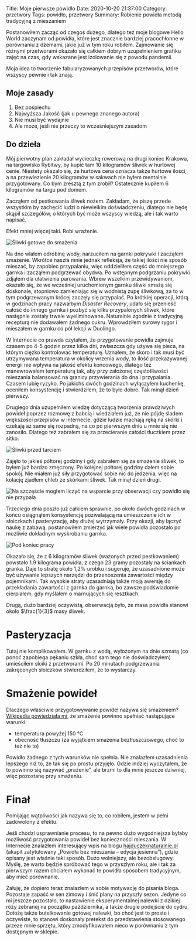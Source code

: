 Title: Moje pierwsze powidło
Date: 2020-10-20 21:37:00
Category: przetwory
Tags: powidło, przetwory
Summary: Robienie powidła metodą tradycyjną z mieszaniem 

Postanowiłem zacząć od czegoś dużego, dlatego też moje blogowe Hello World zaczynam od powidła, które jest znacznie bardziej pracochłonne w porównaniu z dżemami, jakie już w tym roku robiłem. Zajmowanie się różnymi przetworami okazało się całkiem dobrym uzupełnieniem grafiku zajęć na czas, gdy wskazane jest izolowanie się z powodu pandemii.

Moja idea to tworzenie fabularyzowanych przepisów przetworów, które wszyscy pewnie i tak znają.

## Moje zasady

1. Bez pośpiechu
2. Najwyższa Jakość (jak u pewnego znanego autora)
3. Nie musi być wydajnie
4. Ale może, jeśli nie przeczy to wcześniejszym zasadom

## Do dzieła

Mój pierwotny plan zakładał wycieczkę rowerową na drugi koniec Krakowa, na targowisko Rybitwy, by kupić tam 10 kilogramów śliwek w hurtowej cenie. Niestety okazało się, że hurtowa cena oznacza także hurtowe ilości, a na przewiezienie 20 kilogramów w sakwach nie byłem mentalnie przygotowany. Co bym zresztą z tym zrobił? Ostatecznie kupiłem 6 kilogramów na targu pod domem.

Zacząłem od pestkowania śliwek nożem. Zakładam, że piszę przede wszystkim by zachęcić ludzi o niewielkim doświadczeniu, dlatego nie będę skąpił szczegółów, o których być może wszyscy wiedzą, ale i tak warto napisać.

Efekt mniej więcej taki. Robi wrażenie.

![Śliwki gotowe do smażenia]({attach}sliwki.png)

Na dno wlałem odrobinę wody, narzuciłem na garnki pokrywki i zacząłem smażenie. Wkrótce naszła mnie jednak refleksja, że takiej ilości nie sposób mieszać, by zapobiec przypalaniu, więc oddzieliłem część do mniejszego garnka i zacząłem podgrzewać obydwa. Po wstępnym podgrzaniu pokrywki zdjąłem dla ułatwienia parowania. Wbrew wszelkim przewidywaniom, okazało się, że we wcześniej uruchomionym garnku śliwki smażą się doskonale, stopniowo zamieniając się w wodnistą zupę śliwkową, za to w tym podgrzewanym krócej zaczęły się przypalać. Po krótkiej operacji, którą w godzinach pracy nazwałbym *Disaster Recovery*, udało się przenieść całość do innego garnka i pozbyć się kilku przypalonych śliwek, które następnie zostały trwale wyeliminowane. Naturalnie zgodnie z tradycyjną recepturą nie dodawałem żadnego cukru. Wprowdziłem surowy rygor i mieszałem w garnku co pół lekcji w Duolingo.

W Internecie co prawda czytałem, że przygotowanie powidła zajmuje czasem po 4-5 godzin przez kilka dni, zwłaszcza gdy używa się pieca, na którym ciężko kontrolować temperaturę. Uznałem, że skoro i tak musi być utrzymywana temperatura w okolicy wrzenia wody, to ilość przekazywanej energii nie wpływa na jakość efektu końcowego, dlatego też manewrowałem temperaturą tak, aby przy założonej częstotliwości mieszania balansować na granicy przywierania do dna i przypalania. Czasem lubię ryzyko. Po jakichś dwóch godzinach wyłączyłem kuchenkę, oceniłem konsystencję i stwierdziłem, że to było dobre. Tak minął dzień pierwszy.

Drugiego dnia uzupełniłem wiedzę dotyczącą tworzenia prawdziwych powideł poprzez rozmowę z babcią i wiedziałem już, że nie pójdę śladem większości przepisów w internecie, gdzie ludzie machają ręką na skórki i czekają aż same się rozpadną, na co po pierwszym dniu u mnie się nie zanosiło. Dlatego też zabrałem się za przecieranie całości tłuczkiem przez sitko.

![Śliwki przed tarciem]({attach}przed_tarciem.png)

Zajęło to jakieś półtorej godziny i gdy zabrałem się za smażenie śliwek, to byłem już bardzo zmęczony. Po kolejnej półtorej godziny dałem sobie spokój.
Nie miałem już siły przygotować sobie nic do jedzenia, więc na kolację zjadłem chleb ze skórkami śliwek.
Tak minął dzień drugi.

![Na szczęście mogłem liczyć na wsparcie przy obserwacji czy powidło się nie przypala]({attach}obserwator.png)

Trzeciego dnia poszło już całkiem sprawnie, po około dwóch godzinach w końcu osiągnąłem konsystencję pozwalającą na umieszczenie ich w słoiczkach i pasteryzację, aby dłużej wytrzymały. Przy okazji, aby łączyć naukę z zabawą, postanowiłem zmierzyć jak wiele powidła pozostało po możliwie dokładnym wyskrobaniu garnka.

![Pod koniec pracy]({attach}trzeci_dzien.png)

Okazało się, że z 6 kilogramów śliwek (ważonych przed pestkowaniem) powstało 1.9 kilograma powidła, z czego 23 gramy pozostały na ściankach granka. Daje to stratę około 1,2% urobku i sugeruje, że uzasadnione może być używanie lepszych narzędzi do przenoszenia zawartości między pojemnikami. Tak wysokie straty uzasadniają także moją awersję do przekładania zawartości z garnka do garnka, bo zawsze podświadomie cierpiałem, gdy myślałem o marnujących się resztkach.

Drugą, dużo bardziej oczywistą, obserwacją było, że masa powidła stanowi około $\frac{1}{3}$ masy śliwek.

# Pasteryzacja

Tutaj nie komplikowałem. W garnku z wodą, wyłożonym na dnie szmatą (co ponoć zapobiega pękaniu szkła, choć sam tego nie doświadczyłem) umieściłem słoiki z przetworami. Po 20 minutach podgrzewania zakręconych słoiczków stwierdziłem, że to wystarczy.

# Smażenie powideł

Dlaczego właściwie przygotowywanie powideł nazywa się smażeniem? [Wikipedia powiedziała mi](https://pl.wikipedia.org/wiki/Sma%C5%BCenie), że smażenie powinno spełniać następujące warunki:

 - temperatura powyżej 150 °C
 - obecność tłuszczu (za wyjątkiem smażenia beztłuszczowego, choć to też nie to)

Powidło żadnego z tych warunków nie spełnia. Nie znalazłem uzasadnienia lepszego niż to, że tak się po prostu przyjęło. Gdzie indziej wyczytałem, że to powinno się nazywać „prażenie”, ale brzmi to dla mnie jeszcze dziwniej, więc pozostanę przy smażeniu.

# Finał

Pomijając wątpliwości jak nazywa się to, co robiłem, jestem w pełni zadowolony z efektu.

Jeśli chodzi usprawnianie procesu, to na pewno dużo wygodniejsza byłaby możliwość przygotowania powideł bez konieczności mieszania. W Internecie znalazłem interesujący wpis na blogu [hajduczeknaturalnie.pl](https://www.hajduczeknaturalnie.pl/powidla-bez-mieszania/) (akapit zatytułowany „Powidła bez mieszania – edycja jesienna”), gdzie opisany jest właśnie taki sposób. Dużo wolniejszy, ale bezobsługowy. Myślę, że warto będzie spróbować tego w przyszłym roku, ale i tak za pierwszym razem chciałem wykonać te powidła sposobem tradycyjnym, aby mieć porównanie.

Żałuję, że dopiero teraz znalazłem w sobie motywację do pisania bloga. Pozostaje zapaść w sen zimowy i śnić plany na przyszły sezon. Jedyne co mi jeszcze pozostało, to nastawienie eksperymentalnej nalewki z dzikiej róży zebranej na początku października, a także drugie podejście do cydru. Dołożę także butelkowanie gotowej nalewki, bo choć jest to proste i oczywiste, to stanowi doskonały pretekst do przedstawienia stosowanego przeze mnie sprzętu, który zmodyfikowałem nieco w porównaniu z tym dostępnym w sklepie.
